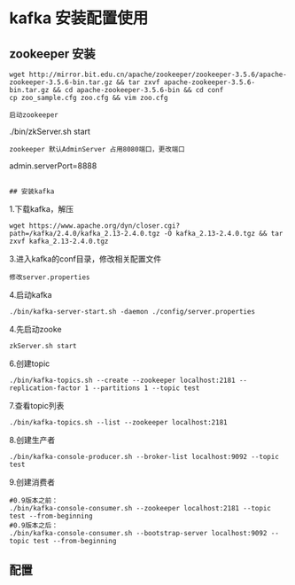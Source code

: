 # kafka 安装配置使用

## zookeeper 安装
```
wget http://mirror.bit.edu.cn/apache/zookeeper/zookeeper-3.5.6/apache-zookeeper-3.5.6-bin.tar.gz && tar zxvf apache-zookeeper-3.5.6-bin.tar.gz && cd apache-zookeeper-3.5.6-bin && cd conf
cp zoo_sample.cfg zoo.cfg && vim zoo.cfg

启动zookeeper
```
./bin/zkServer.sh start
```
zookeeper 默认AdminServer 占用8080端口，更改端口
```
admin.serverPort=8888
```

## 安装kafka
```
1.下载kafka，解压
```
wget https://www.apache.org/dyn/closer.cgi?path=/kafka/2.4.0/kafka_2.13-2.4.0.tgz -O kafka_2.13-2.4.0.tgz && tar zxvf kafka_2.13-2.4.0.tgz
```
3.进入kafka的conf目录，修改相关配置文件
```
修改server.properties
```
4.启动kafka
```
./bin/kafka-server-start.sh -daemon ./config/server.properties
```
4.先启动zooke
```
zkServer.sh start
```
6.创建topic
```
./bin/kafka-topics.sh --create --zookeeper localhost:2181 --replication-factor 1 --partitions 1 --topic test
```
7.查看topic列表
```
./bin/kafka-topics.sh --list --zookeeper localhost:2181
```
8.创建生产者
```
./bin/kafka-console-producer.sh --broker-list localhost:9092 --topic test
```
9.创建消费者
```
#0.9版本之前：
./bin/kafka-console-consumer.sh --zookeeper localhost:2181 --topic test --from-beginning
#0.9版本之后：
./bin/kafka-console-consumer.sh --bootstrap-server localhost:9092 --topic test --from-beginning
```


## 配置
